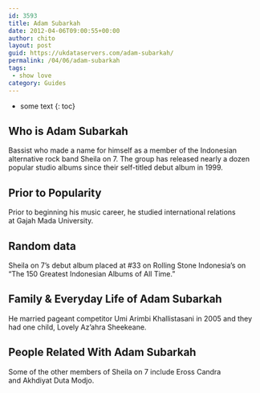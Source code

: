 ```yaml
---
id: 3593
title: Adam Subarkah
date: 2012-04-06T09:00:55+00:00
author: chito
layout: post
guid: https://ukdataservers.com/adam-subarkah/
permalink: /04/06/adam-subarkah
tags:
 - show love
category: Guides
---
```


* some text
{: toc}
          
          
## Who is  Adam Subarkah
                  
                  
                  
Bassist who made a name for himself as a member of the Indonesian alternative rock band Sheila on 7. The group has released nearly a dozen popular studio albums since their self-titled debut album in 1999. 
                  
                
                
                
## Prior to Popularity 
                  
                  
                  
Prior to beginning his music career, he studied international relations at Gajah Mada University. 
                  
                
                
                
## Random data 
                  
                  
                  
Sheila on 7&#8217;s debut album placed at #33 on Rolling Stone Indonesia&#8217;s on &#8220;The 150 Greatest Indonesian Albums of All Time.&#8221; 
                  
                
                
                
## Family & Everyday Life of Adam Subarkah
                  
                  
                  
He married pageant competitor Umi Arimbi Khallistasani in 2005 and they had one child, Lovely Az&#8217;ahra Sheekeane. 
                  
                
                
                
## People Related With  Adam Subarkah
                  
                  
                  
Some of the other members of Sheila on 7 include Eross Candra and Akhdiyat Duta Modjo. 
                  
                
              
            
          
          
          
    
    
  
